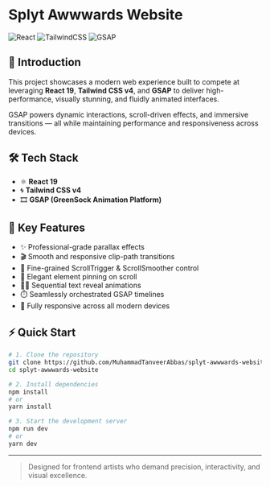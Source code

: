 # Splyt Awwwards Website

![React](https://img.shields.io/badge/-React_JS_v19-black?style=for-the-badge&logo=react&logoColor=white&color=007ACC)
![TailwindCSS](https://img.shields.io/badge/-Tailwind_CSS_v4-black?style=for-the-badge&logo=tailwindcss&logoColor=white&color=030712)
![GSAP](https://img.shields.io/badge/-GSAP-black?style=for-the-badge&logo=greensock&logoColor=white&color=88CE02)

## 🚀 Introduction

This project showcases a modern web experience built to compete at leveraging **React 19**, **Tailwind CSS v4**, and **GSAP** to deliver high-performance, visually stunning, and fluidly animated interfaces.

GSAP powers dynamic interactions, scroll-driven effects, and immersive transitions — all while maintaining performance and responsiveness across devices.

## 🛠️ Tech Stack

- ⚛️ **React 19**
- 🌀 **Tailwind CSS v4**
- 🎞️ **GSAP (GreenSock Animation Platform)**

## 🎯 Key Features

- ✨ Professional-grade parallax effects
- 🎬 Smooth and responsive clip-path transitions
- 🔁 Fine-grained ScrollTrigger & ScrollSmoother control
- 📌 Elegant element pinning on scroll
- 🧑‍💻 Sequential text reveal animations
- ⏱️ Seamlessly orchestrated GSAP timelines
- 📱 Fully responsive across all modern devices

## ⚡ Quick Start

```bash
# 1. Clone the repository
git clone https://github.com/MuhammadTanveerAbbas/splyt-awwwards-website.git
cd splyt-awwwards-website

# 2. Install dependencies
npm install
# or
yarn install

# 3. Start the development server
npm run dev
# or
yarn dev
```

---

> Designed for frontend artists who demand precision, interactivity, and visual excellence.
